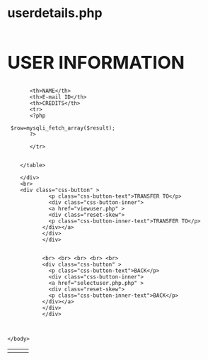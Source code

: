 # userdetails.php
<?php 
session_start();
$con=mysqli_connect('localhost','connection','#8iloveyoU','company');
$name=$_POST['name'];
$q="select * from user where name='$name'";
$result=mysqli_query($con,$q);
$row_count=mysqli_num_rows($result);
$_SESSION['name']=$name;
//echo $_SESSION['name'];

?>
<html>
<head>
   <title>
   VIEW USER
    </title>
    <link rel="stylesheet" href="style9.css">

</head>
    <body>
    <div class="view">
        <h2 style=" margin-top:70px; font-size: 40px">USER INFORMATION</h2>
       <table class="flat-table flat-table-1">
          
           <th>NAME</th>
           <th>E-mail ID</th>
           <th>CREDITS</th>
           <tr>
           <?php  
     
     $row=mysqli_fetch_array($result);
           ?>
 <td><?php echo  $row["name"]; ?></td>
  <td><?php echo  $row["email"]; ?></td>
  <td><?php echo  $row["credit"]; ?></td>
   

           </tr>


        </table>

        </div>
        <br>
        <div class="css-button" >
                 <p class="css-button-text">TRANSFER TO</p>
                 <div class="css-button-inner">
                 <a href="viewuser.php" >
                 <div class="reset-skew">
                 <p class="css-button-inner-text">TRANSFER TO</p>
               </div></a>
               </div>
               </div>


               <br> <br> <br> <br> <br>
               <div class="css-button" >
                 <p class="css-button-text">BACK</p>
                 <div class="css-button-inner">
                 <a href="selectuser.php.php" >
                 <div class="reset-skew">
                 <p class="css-button-inner-text">BACK</p>
               </div></a>
               </div>
               </div>
               


    </body>
</html>
